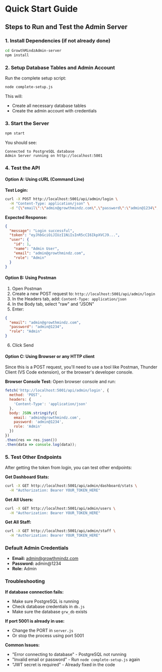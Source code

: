 # Quick Start Guide

## Steps to Run and Test the Admin Server

### 1. Install Dependencies (if not already done)
```bash
cd GrowthMindzAdmin-server
npm install
```

### 2. Setup Database Tables and Admin Account
Run the complete setup script:
```bash
node complete-setup.js
```

This will:
- Create all necessary database tables
- Create the admin account with credentials

### 3. Start the Server
```bash
npm start
```

You should see:
```
Connected to PostgreSQL database
Admin Server running on http://localhost:5001
```

### 4. Test the API

#### Option A: Using cURL (Command Line)

**Test Login:**
```bash
curl -X POST http://localhost:5001/api/admin/login \
  -H "Content-Type: application/json" \
  -d "{\"email\":\"admin@growthmindz.com\",\"password\":\"admin@1234\",\"role\":\"Admin\"}"
```

**Expected Response:**
```json
{
  "message": "Login successful",
  "token": "eyJhbGciOiJIUzI1NiIsInR5cCI6IkpXVCJ9...",
  "user": {
    "id": 1,
    "name": "Admin User",
    "email": "admin@growthmindz.com",
    "role": "Admin"
  }
}
```

#### Option B: Using Postman

1. Open Postman
2. Create a new POST request to: `http://localhost:5001/api/admin/login`
3. In the Headers tab, add: `Content-Type: application/json`
4. In the Body tab, select "raw" and "JSON"
5. Enter:
```json
{
  "email": "admin@growthmindz.com",
  "password": "admin@1234",
  "role": "Admin"
}
```
6. Click Send

#### Option C: Using Browser or any HTTP client

Since this is a POST request, you'll need to use a tool like Postman, Thunder Client (VS Code extension), or the browser's developer console.

**Browser Console Test:**
Open browser console and run:
```javascript
fetch('http://localhost:5001/api/admin/login', {
  method: 'POST',
  headers: {
    'Content-Type': 'application/json'
  },
  body: JSON.stringify({
    email: 'admin@growthmindz.com',
    password: 'admin@1234',
    role: 'Admin'
  })
})
.then(res => res.json())
.then(data => console.log(data));
```

### 5. Test Other Endpoints

After getting the token from login, you can test other endpoints:

**Get Dashboard Stats:**
```bash
curl -X GET http://localhost:5001/api/admin/dashboard/stats \
  -H "Authorization: Bearer YOUR_TOKEN_HERE"
```

**Get All Users:**
```bash
curl -X GET http://localhost:5001/api/admin/users \
  -H "Authorization: Bearer YOUR_TOKEN_HERE"
```

**Get All Staff:**
```bash
curl -X GET http://localhost:5001/api/admin/staff \
  -H "Authorization: Bearer YOUR_TOKEN_HERE"
```

### Default Admin Credentials
- **Email:** admin@growthmindz.com
- **Password:** admin@1234
- **Role:** Admin

### Troubleshooting

**If database connection fails:**
- Make sure PostgreSQL is running
- Check database credentials in `db.js`
- Make sure the database `grw_db` exists

**If port 5001 is already in use:**
- Change the PORT in `server.js`
- Or stop the process using port 5001

**Common Issues:**
- "Error connecting to database" - PostgreSQL not running
- "Invalid email or password" - Run `node complete-setup.js` again
- "JWT secret is required" - Already fixed in the code
